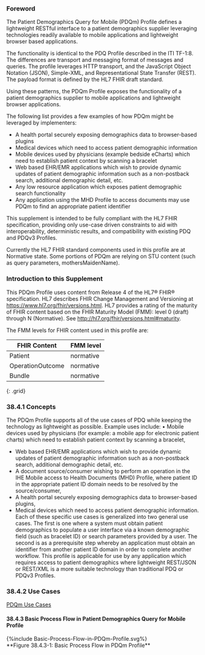 ### Foreword
The Patient Demographics Query for Mobile (PDQm) Profile defines a lightweight RESTful interface to a patient demographics supplier leveraging technologies readily available to mobile applications and lightweight browser based applications.

The functionality is identical to the PDQ Profile described in the ITI TF-1:8. The differences are transport and messaging format of messages and queries. The profile leverages HTTP transport, and the JavaScript Object Notation (JSON), Simple-XML, and Representational State Transfer (REST). The payload format is defined by the HL7 FHIR draft standard.

Using these patterns, the PDQm Profile exposes the functionality of a patient demographics supplier to mobile applications and lightweight browser applications.

The following list provides a few examples of how PDQm might be leveraged by implementers:
-   A health portal securely exposing demographics data to browser-based plugins
-   Medical devices which need to access patient demographic information
-   Mobile devices used by physicians (example bedside eCharts) which need to establish patient context by scanning a bracelet
-   Web based EHR/EMR applications which wish to provide dynamic updates of patient demographic information such as a non-postback search,  additional demographic detail, etc.
-   Any low resource application which exposes patient demographic search functionality
-   Any application using the MHD Profile to access documents may use PDQm to find an appropriate patient identifier

This supplement is intended to be fully compliant with the HL7 FHIR specification, providing only use-case driven constraints to aid with interoperability, deterministic results, and compatibility with existing PDQ and PDQv3 Profiles.

Currently the HL7 FHIR standard components used in this profile are at Normative state. Some portions of PDQm are relying on STU content (such as query parameters, mothersMaidenName).

### Introduction to this Supplement
This PDQm Profile uses content from Release 4 of the HL7®  FHIR®  specification. HL7 describes FHIR Change Management and Versioning at https://www.hl7.org/fhir/versions.html. HL7 provides a rating of the maturity of FHIR content based on the FHIR Maturity Model (FMM): level 0 (draft) through N (Normative). See http://hl7.org/fhir/versions.html#maturity.

The FMM levels for FHIR content used in this profile are:

FHIR Content|FMM level
---|---
Patient|normative
OperationOutcome|normative
Bundle|normative
{: .grid}

### 38.4.1 Concepts
The PDQm Profile supports all of the use cases of PDQ while keeping the technology as lightweight as possible. Example uses include:
•	Mobile devices used by physicians (for example: a mobile app for electronic patient charts) which need to establish patient context by scanning a bracelet,
*	Web based EHR/EMR applications which wish to provide dynamic updates of patient demographic information such as a non-postback search, additional demographic detail, etc.
*	A document source/consumer wishing to perform an operation in the IHE Mobile access to Health Documents (MHD) Profile, where patient ID in the appropriate patient ID domain needs to be resolved by the source/consumer,
*	A health portal securely exposing demographics data to browser-based plugins,
*	Medical devices which need to access patient demographic information.
Each of these specific use cases is generalized into two general use cases. The first is one where a system must obtain patient demographics to populate a user interface via a known demographic field (such as bracelet ID) or search parameters provided by a user. The second is as a prerequisite step whereby an application must obtain an identifier from another patient ID domain in order to complete another workflow.
This profile is applicable for use by any application which requires access to patient demographics where lightweight REST/JSON or REST/XML is a more suitable technology than traditional PDQ or PDQv3 Profiles.

### 38.4.2 Use Cases
[PDQm Use Cases](usecases.html)

#### 38.4.3 Basic Process Flow in Patient Demographics Query for Mobile Profile

<div>
{%include Basic-Process-Flow-in-PDQm-Profile.svg%}
</div>
**Figure 38.4.3-1: Basic Process Flow in PDQm Profile**
